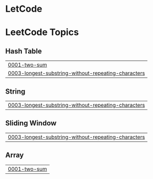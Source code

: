 # LetCode
<!---LeetCode Topics Start-->
# LeetCode Topics
## Hash Table
|  |
| ------- |
| [0001-two-sum](https://github.com/soijeongg/LeetCode/tree/master/0001-two-sum) |
| [0003-longest-substring-without-repeating-characters](https://github.com/soijeongg/LeetCode/tree/master/0003-longest-substring-without-repeating-characters) |
## String
|  |
| ------- |
| [0003-longest-substring-without-repeating-characters](https://github.com/soijeongg/LeetCode/tree/master/0003-longest-substring-without-repeating-characters) |
## Sliding Window
|  |
| ------- |
| [0003-longest-substring-without-repeating-characters](https://github.com/soijeongg/LeetCode/tree/master/0003-longest-substring-without-repeating-characters) |
## Array
|  |
| ------- |
| [0001-two-sum](https://github.com/soijeongg/LeetCode/tree/master/0001-two-sum) |
<!---LeetCode Topics End-->
